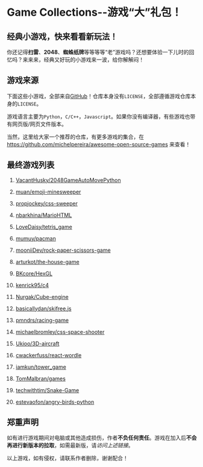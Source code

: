 # Game Collections--游戏“大”礼包！

## 经典小游戏，快来看看**新玩法**！

你还记得**扫雷**、**2048**、**蜘蛛纸牌**等等等等“老”游戏吗？还想要体验一下儿时的回忆吗？来来来，经典又好玩的小游戏来一波，给你解解闷！  

## 游戏来源

下面这些小游戏，全部来自[GitHub](https://github.com/)！仓库本身没有`LICENSE`，全部遵循游戏仓库本身的`LICENSE`。  

游戏语言主要为`Python`，`C/C++`，`Javascript`。如果你没有编译器，有些游戏也带有网页版/网页文件版本。  

当然，这里给大家一个推荐的仓库，有更多游戏的集合，在<https://github.com/michelpereira/awesome-open-source-games> 来查看！

## 最终游戏列表

1. [VacantHusky/2048GameAutoMovePython](https://github.com/VacantHusky/2048GameAutoMovePython/)  

2. [muan/emoji-minesweeper](https://github.com/muan/emoji-minesweeper/)  

3. [propjockey/css-sweeper](https://github.com/propjockey/css-sweeper)  

4. [nbarkhina/MarioHTML](https://github.com/nbarkhina/MarioHTML)  

5. [LoveDaisy/tetris_game](https://github.com/LoveDaisy/tetris_game)  

6. [mumuy/pacman](https://github.com/mumuy/pacman)  

7. [mooniiDev/rock-paper-scissors-game](https://github.com/mooniiDev/rock-paper-scissors-game)  

8. [arturkot/the-house-game](https://github.com/arturkot/the-house-game)  

9. [BKcore/HexGL](https://github.com/BKcore/HexGL)  

10. [kenrick95/c4](https://github.com/kenrick95/c4)  

11. [Nurgak/Cube-engine](https://github.com/Nurgak/Cube-engine)  

12. [basicallydan/skifree.js](https://github.com/basicallydan/skifree.js)  

13. [pmndrs/racing-game](https://github.com/pmndrs/racing-game)  

14. [michaelbromley/css-space-shooter](https://github.com/michaelbromley/css-space-shooter)  

15. [Ukioo/3D-aircraft](https://github.com/ukioo/3d-aircraft)  

16. [cwackerfuss/react-wordle](https://github.com/cwackerfuss/react-wordle/)  

17. [iamkun/tower_game](https://github.com/iamkun/tower_game)  

18. [TomMalbran/games](https://github.com/TomMalbran/games/)  

19. [techwithtim/Snake-Game](https://github.com/techwithtim/Snake-Game/)  

20. [estevaofon/angry-birds-python](https://github.com/estevaofon/angry-birds-python/)  

## 郑重声明

如有进行游戏期间对电脑或其他造成损伤，作者**不负任何责任**。游戏在加入后**不会再进行新版本的拉取**，如需最新版，请*访问上述链接*。

以上游戏，如有侵权，请联系作者删除，谢谢配合！
